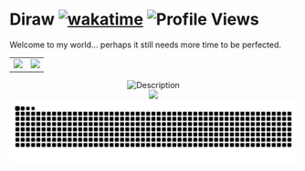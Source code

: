 # Diraw [![wakatime](https://wakatime.com/badge/user/018e666c-c584-40d2-b937-d94aa40bdf3b.svg)](https://wakatime.com/@018e666c-c584-40d2-b937-d94aa40bdf3b) ![Profile Views](https://komarev.com/ghpvc/?username=Diraw&color=blueviolet)

Welcome to my world... perhaps it still needs more time to be perfected.

<table>
  <tr>
    <td><img width="450" src="https://github-readme-stats.vercel.app/api?username=diraw&theme=transparent&include_all_commits=true&show_icons=true&hide_border=true&hide_title=true&text_size=16&text_color=333333&icon_color=333333&hide=contribs&cache=0" /></td>
    <td><img src="https://github-readme-stats.vercel.app/api/wakatime?username=diraw&theme=transparent&hide_border=true&layout=compact&langs_count=6&hide_title=true&text_size=20&text_color=333333&icon_color=333333" /></td>
  </tr>
</table>

<div align="center">
  <img src="https://wakatime.com/share/@Diraw/f2012205-2e27-4aa6-ab20-69906005c91a.svg" alt="Description">
</div>

<div align="center">
  <img width="800" src="https://github-readme-activity-graph.vercel.app/graph?username=Diraw&theme=github-compact&hide_border=true&area=true&hide_title=true&color=333333" />
</div>

<div align="center">
  <picture>
    <source media="(prefers-color-scheme: dark)" srcset="https://raw.githubusercontent.com/Diraw/Diraw/output/github-contribution-grid-snake-dark.svg" />
    <source media="(prefers-color-scheme: light)" srcset="https://raw.githubusercontent.com/Diraw/Diraw/output/github-contribution-grid-snake.svg" />
    <img alt="github-snake" src="https://raw.githubusercontent.com/Diraw/Diraw/output/github-contribution-grid-snake.svg" />
  </picture>
</div>

